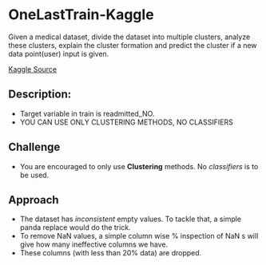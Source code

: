 # OneLastTrain-Kaggle
Given a medical dataset, divide the dataset into multiple clusters, analyze these clusters, explain the cluster formation and predict the cluster if a new data point(user) input is given. 

[Kaggle Source](https://www.kaggle.com/competitions/onelasttrain/overview)

## Description:
- Target variable in train is readmitted_NO.
- YOU CAN USE ONLY CLUSTERING METHODS, NO CLASSIFIERS

## Challenge
- You are encouraged to only use __Clustering__ methods. No _classifiers_ is to be used.


## Approach
- The dataset has _inconsistent_ empty values. To tackle that, a simple panda replace would do the trick.
- To remove NaN values, a simple column wise % inspection of NaN s will give how many ineffective columns we have.
- These columns (with less than 20% data) are dropped.
